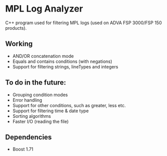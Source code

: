 # MPL Log Analyzer
C++ program used for filtering MPL logs (used on ADVA FSP 3000/FSP 150 products).
## Working
- AND/OR concatenation mode
- Equals and contains conditions (with negations)
- Support for filtering strings, lineTypes and integers
## To do in the future:
- Grouping condition modes
- Error handling
- Support for other conditions, such as greater, less etc.
- Support for filtering time & date type
- Sorting algorithms
- Faster I/O (reading the file)
## Dependencies
- Boost 1.71
